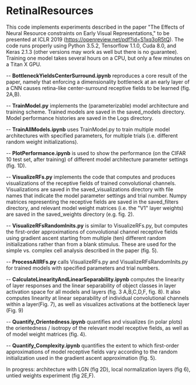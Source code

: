 # RetinalResources

This code implements experiments described in the paper "The Effects of Neural Resource constraints on Early Visual Representations," to be presented at ICLR 2019 (https://openreview.net/pdf?id=S1xq3oR5tQ). The code runs properly using Python 3.5.2, Tensorflow 1.1.0, Cuda 8.0, and Keras 2.1.3 (other versions may work as well but there is no guarantee). Training one model takes several hours on a CPU, but only a few minutes on a Titan X GPU.

-- **BottleneckYieldsCenterSurround.ipynb** reproduces a core result of the paper, namely that enforcing a dimensionality bottleneck at an early layer of a CNN causes retina-like center-surround receptive fields to be learned (fig. 2A,B).

-- **TrainModel.py** implements the (parameterizable) model architecture and training scheme.   Trained models are saved in the saved_models directory.  Model performance histories are saved in the Logs directory.

-- **TrainAllModels.ipynb** uses TrainModel.py to train multiple model architectures with specified parameters, for multiple trials (i.e. different random weight initializations).

-- **PlotPerformance.ipynb** is used to show the performance (on the CIFAR 10 test set, after training) of different model architecture parameter settings (fig. 1D).

-- **VisualizeRFs.py** implements the code that computes and produces visualizations of the receptive fields of trained convolutional channels.  Visualizations are saved in the saved_visualizations directory with file names that indicate the model parameter settings and trial number.  Numpy matrices representing the receptive fields are saved in the saved_filters directory, and relevant model weight matrices (i.e. the "V1" layer weights) are saved in the saved_weights directory (e.g. fig. 2).

-- **VisualizeRFsRandomInits.py** is similar to VisualizeRFs.py, but computes the first-order approximations of convolutional channel receptive fields using gradient ascent starting from multiple (ten) different random initializations rather than from a blank stimulus.  These are used for the simple vs. complex cell analysis described in the paper (fig. 5).

-- **ProcessAllRFs.py** calls VisualizeRFs.py and VisualizeRFsRandomInits.py for trained models with specified parameters and trial numbers.

-- **CalculateLinearityAndLinearSeparability.ipynb** computes the linearity of layer responses and the linear separability of object classes in layer activation space for all models and layers (fig. 3 A,B,C,D,F, fig. 8). It also computes linearity at linear separability of individual convolutional channels within a layer(Fig. 7), as well as visualizes activations at the bottleneck layer (Fig. 9)  

-- **Quantify_Orientedness.ipynb** quantifies and visualizes (in polar plots) the orientedness / isotropy of the relevant model receptive fields, as well as of model weight matrices (fig. 4).

-- **Quantify_Complexity.ipynb** quantifies the extent to which first-order approximations of model receptive fields vary according to the random initialization used in the gradient ascent approximation (fig. 5).


In progress: architecture with LGN (fig 2D), local normalization layers (fig 6), untied weights experiment (fig 2E,F).
